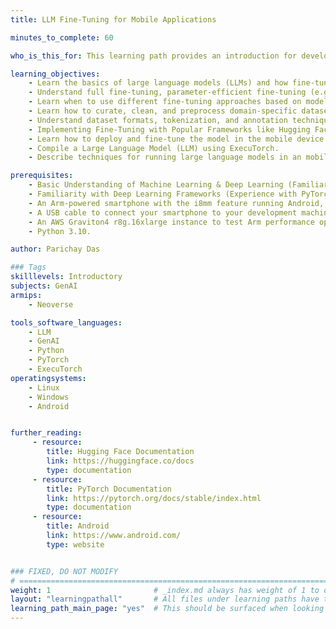 ```yaml
---
title: LLM Fine-Tuning for Mobile Applications

minutes_to_complete: 60

who_is_this_for: This learning path provides an introduction for developers and data scientists new to fine-tuning large language models (LLMs) and looking to develop a fine-tuned LLM for mobile applications. Fine-tuning involves adapting a pre-trained LLM to specific tasks or domains by training it on domain-specific data and optimizing its responses for accuracy and relevance. For mobile applications, fine-tuning enables personalized interactions, enhanced query handling, and improved contextual understanding, making AI-driven features more effective. This session will cover key concepts, techniques, tools, and best practices, ensuring a structured approach to building a fine-tuned LLM that aligns with real-world mobile application requirements.Mobile application with Llama, KleidiAI, ExecuTorch, and XNNPACK.

learning_objectives: 
    - Learn the basics of large language models (LLMs) and how fine-tuning enhances model performance for specific use cases focusing on mobile applications. 
    - Understand full fine-tuning, parameter-efficient fine-tuning (e.g., LoRA, QLoRA, PEFT), and instruction-tuning.
    - Learn when to use different fine-tuning approaches based on model size, task complexity, and computational constraints.
    - Learn how to curate, clean, and preprocess domain-specific datasets for optimal fine-tuning.
    - Understand dataset formats, tokenization, and annotation techniques for improving model learning.
    - Implementing Fine-Tuning with Popular Frameworks like Hugging Face Transformers and PyTorch for LLM fine-tuning.
    - Learn how to deploy and fine-tune the model in the mobile device.
    - Compile a Large Language Model (LLM) using ExecuTorch.
    - Describe techniques for running large language models in an mobile environment.

prerequisites:
    - Basic Understanding of Machine Learning & Deep Learning (Familiarity with concepts like supervised learning, neural networks, transfer learning and Understanding of model training, validation, & overfitting concepts).
    - Familiarity with Deep Learning Frameworks (Experience with PyTorch for building, training neural networks and Knowledge of Hugging Face Transformers for working with pre-trained LLMs.
    - An Arm-powered smartphone with the i8mm feature running Android, with 16GB of RAM.
    - A USB cable to connect your smartphone to your development machine.
    - An AWS Graviton4 r8g.16xlarge instance to test Arm performance optimizations, or any [Arm based instance](/learning-paths/servers-and-cloud-computing/csp/) from a cloud service provider or an on-premise Arm server or Arm based laptop.
    - Python 3.10.

author: Parichay Das

### Tags
skilllevels: Introductory
subjects: GenAI
armips:
    - Neoverse

tools_software_languages:
    - LLM
    - GenAI
    - Python
    - PyTorch
    - ExecuTorch
operatingsystems:
    - Linux
    - Windows
    - Android  


further_reading:
     - resource:
        title: Hugging Face Documentation
        link: https://huggingface.co/docs
        type: documentation
     - resource:
        title: PyTorch Documentation
        link: https://pytorch.org/docs/stable/index.html
        type: documentation
     - resource:
        title: Android 
        link: https://www.android.com/
        type: website


### FIXED, DO NOT MODIFY
# ================================================================================
weight: 1                       # _index.md always has weight of 1 to order correctly
layout: "learningpathall"       # All files under learning paths have this same wrapper
learning_path_main_page: "yes"  # This should be surfaced when looking for related content. Only set for _index.md of learning path content.
---
```

